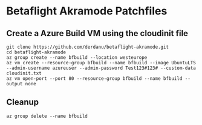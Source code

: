 # Betaflight Akramode Patchfiles 

## Create a Azure Build VM using the cloudinit file
```
git clone https://github.com/derdanu/betaflight-akramode.git
cd betaflight-akramode
az group create --name bfbuild --location westeurope
az vm create --resource-group bfbuild --name bfbuild --image UbuntuLTS --admin-username azureuser --admin-password Test123#123# --custom-data cloudinit.txt
az vm open-port --port 80 --resource-group bfbuild --name bfbuild --output none
```
## Cleanup 
```
az group delete --name bfbuild
```
